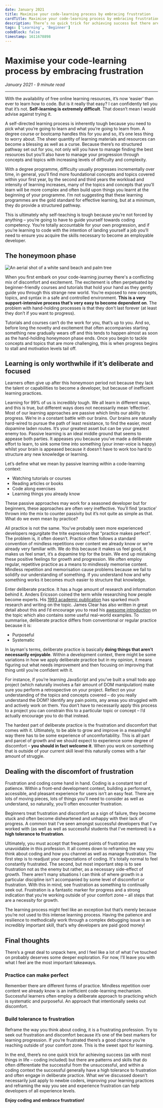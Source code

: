 ```yaml
---
date: January 2021
title: Maximise your code-learning process by embracing frustration
cardTitle: Maximise your code-learning process by embracing frustration
description: There’s no quick trick for achieving success but there are patterns and skills that often differentiate the successful from the unsuccessful. Within a coding context, the successful generally have a high tolerance to frustration and often engage in deliberate practice.
tags: ['Learning', 'Beginner']
codeBlock: false
timestamp: 1611678898
---
```



# Maximise your code-learning process by embracing frustration
*January 2021* *-* *9 minute read*

***

With the availability of free online learning resources, it’s now ‘easier’ than ever to learn how to code. But is it really that easy? I can confidently tell you that it’s not. **Self-learning is extremely difficult**. That doesn’t mean I would advise against trying it. 

A self-directed learning process is inherently tough because you need to pick what you’re going to learn and what you’re going to learn from. A degree course or bootcamp handles this for you and so, it’s one less thing to worry about. The sheer quantity of learning materials and resources can become a blessing as well as a curse. Because there’s no structured pathway set out for you, not only will you have to manage finding the best resources but you’ll also have to manage your progression through concepts and topics with increasing levels of difficulty and complexity.

With a degree programme, difficulty usually progresses incrementally over time, in general, you’ll find more foundational concepts and topics covered within your first year, by the second and third years the workload and intensity of learning increases, many of the topics and concepts that you’ll learn will be more complex and often build upon things you learnt at the beginning of your programme. I’m not suggesting that these learning programmes are the gold standard for effective learning, but at a minimum, they do provide a structured pathway. 

This is ultimately why self-teaching is tough because you’re not forced by anything – you’re going to have to guide yourself towards coding competency. You’re totally accountable for your own progression, and if you’re learning to code with the intention of landing yourself a job you’ll need to ensure you acquire the skills necessary to become an employable developer.

## The honeymoon phase

![An aerial shot of a white sand beach and palm tree](/images/blog/honeymoon.jpg)

When you first embark on your code-learning journey there's a conflicting mix of discomfort and excitement. The excitement is often perpetuated by beginner-friendly courses and tutorials that hold your hand as they gently guide you through this strange new world. You’re exposed to new concepts, topics, and syntax in a safe and controlled environment. **This is a very support-intensive process that’s very easy to become dependent on**. The problem with hand-holding processes is that they don't last forever (at least they don’t if you want to progress). 

Tutorials and courses can’t do the work for you, that’s up to you. And so, before long the novelty and excitement that often accompanies starting something new gradually wears off and this tends to happen almost as soon as the hand-holding honeymoon phase ends. Once you begin to tackle concepts and topics that are more challenging, this is when progress begins to stall and motivation levels tail off.

## Learning is only worthwhile if it’s deliberate and focused

Learners often give up after this honeymoon period not because they lack the talent or capabilities to become a developer, but because of inefficient learning practices.

Learning for 99% of us is incredibly tough. We all learn in different ways, and this is true, but different ways does not necessarily mean ‘effective’. Most of our learning approaches are passive which limits our ability to progress. We’re in a constant battle with our brains. Our brains are naturally hard-wired to pursue the path of least resistance, to find the easier, most dopamine laden routes. It’s your greatest asset but can be your greatest enemy too. Passive learning is an ideal middle ground that seems to appease both parties. It appeases you because you’ve made a deliberate effort to learn, to sink some time into something (your inner-voice is happy) whilst your brain is appeased because it doesn’t have to work too hard to structure any new knowledge or learning.

Let’s define what we mean by passive learning within a code-learning context:

* Watching tutorials or courses
* Reading articles or books
* Code along exercises
* Learning things you already know 

These passive approaches may work for a seasoned developer but for beginners, these approaches are often very ineffective. You’ll find ‘practice’ thrown into the mix to counter passivity but it’s not quite as simple as that. What do we even mean by practice?

All practice is not the same. You’ve probably seen more experienced developers regurgitate the trite expression that “practice makes perfect”. The problem is, it often doesn’t. Practice often follows a standard convention of mindless repetitions over content we already know or we’re already very familiar with. We do this because it makes us feel good, it makes us feel smart, it’s a dopamine trip for the brain. We end up mistaking these positive feelings for growth and progression. We often employ regular, repetitive practice as a means to mindlessly memorise content. Mindless repetition and memorisation cause problems because we fail to solidify our understanding of something. If you understand how and why something works it becomes much easier to structure that knowledge.

Enter deliberate practice. It has a huge amount of research and information behind it. Anders Ericsson coined the term while researching how people become experts. His [1993 academic publication](https://pdfs.semanticscholar.org/f6f1/d52a73ace9361b0a16363bd5481ffa920c7b.pdf?_ga=2.262932492.168325746.1611672246-572063247.1611672246) has sparked much research and writing on the topic. James Clear has also written in great detail about this and I’d encourage you to read his [awesome introduction](https://jamesclear.com/beginners-guide-deliberate-practice) on the topic which also contains some useful real-world examples. To summarise, deliberate practice differs from conventional or regular practice because it is:

* Purposeful
* Systematic 

In layman's terms, deliberate practice is basically **doing things that aren’t necessarily enjoyable**. Within a development context, there might be some variations in how we apply deliberate practice but in my opinion, it means figuring out what needs improvement and then focusing on improving that thing until you’re confident with it.

For instance, if you’re learning JavaScript and you’ve built a small todo app project (which naturally involves a fair amount of DOM manipulation) make sure you perform a retrospective on your project. Reflect on your understanding of the topics and concepts covered – do you really understand the DOM? Identify any pain points, any areas you struggled with and actively work on them. You don’t have to necessarily apply this process to a project you can constrain this to a particular topic or concept – I’d actually encourage you to do that instead.

The hardest part of deliberate practice is the frustration and discomfort that comes with it. Ultimately, to be able to grow and improve in a meaningful way there has to be some experience of uncomfortability. This is all part and parcel of growth and we should expect to experience some degree of discomfort – **you should in fact welcome it**. When you work on something that is outside of your current skill level this naturally comes with a fair amount of struggle.

## Dealing with the discomfort of frustration

Frustration and coding come hand in hand. Coding is a constant test of patience. Within a front-end development context, building a performant, accessible, and pleasant experience for users isn’t an easy feat. There are lots of moving pieces, lots of things you’ll need to consider as well as understand, so naturally, you’ll often encounter frustration.

Beginners treat frustration and discomfort as a sign of failure, they become stuck and often become disheartened and unhappy with their lack of progress. A common trait I’ve seen amongst successful developers that I’ve worked with (as well as well as successful students that I've mentored) is a **high tolerance to frustration**.

Ultimately, you must accept that frequent points of frustration are unavoidable in this profession. It all comes down to reframing the way you think about coding and how you channel as well as manage frustration. The first step is to readjust your expectations of coding. It's totally normal to feel constantly frustrated. The second, but most important step is to see frustration not as the enemy but rather, as a necessary side-effect of growth. There aren't many situations I can think of where growth in a particular discipline isn't accompanied by some level of discomfort or frustration. With this in mind, see frustration as something to continually seek out. Frustration is a fantastic marker for progress and a strong indication that you’re working outside of your comfort zone – all steps that are a necessity for growth. 

The learning process might feel like an exception but that’s merely because you’re not used to this intense learning process. Having the patience and resilience to methodically work through a complex debugging issue is an incredibly important skill, that’s why developers are paid good money!


## Final thoughts

There’s a great deal to unpack here, and I feel like a lot of what I’ve touched on probably deserves some deeper exploration. For now, I’ll leave you with what I feel are the most important takeaways.

### Practice can make perfect

Remember there are different forms of practice. Mindless repetition over content we already know is an inefficient code-learning mechanism. Successful learners often employ a deliberate approach to practicing which is systematic and purposeful. An approach that intentionally seeks out discomfort.


### Build tolerance to frustration

Reframe the way you think about coding, it is a frustrating profession. Try to seek out frustration and discomfort because it’s one of the best markers for learning progression. If you’re frustrated there’s a good chance you’re reaching outside of your comfort zone. This is the sweet spot for learning.

In the end, there’s no one quick trick for achieving success (as with most things in life – coding included) but there are patterns and skills that do often differentiate the successful from the unsuccessful, and within a coding context the successful generally have a high tolerance to frustration and often engage in deliberate practice. What we’ve discussed doesn't necessarily just apply to newbie coders, improving your learning practices and reframing the way you see and experience frustration can help developers of all experience levels. 

**Enjoy coding and embrace frustration!** 

